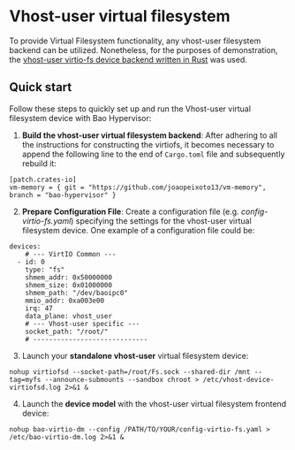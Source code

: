 # Vhost-user virtual filesystem

To provide Virtual Filesystem functionality, any vhost-user filesystem backend can be utilized. Nonetheless, for the purposes of demonstration, the [vhost-user virtio-fs device backend written in Rust](https://gitlab.com/virtio-fs/virtiofsd) was used.


## Quick start

Follow these steps to quickly set up and run the Vhost-user virtual filesystem device with Bao Hypervisor:

1. **Build the vhost-user virtual filesystem backend**: After adhering to all the instructions for constructing the virtiofs, it becomes necessary to append the following line to the end of `Cargo.toml` file and subsequently rebuild it:

```
[patch.crates-io]
vm-memory = { git = "https://github.com/joaopeixoto13/vm-memory", branch = "bao-hypervisor" }
```

2. **Prepare Configuration File**: Create a configuration file (e.g. *config-virtio-fs.yaml*) specifying
the settings for the vhost-user virtual filesystem device. One example of a configuration file could be:

```
devices:
    # --- VirtIO Common ---
  - id: 0
    type: "fs"
    shmem_addr: 0x50000000
    shmem_size: 0x01000000
    shmem_path: "/dev/baoipc0"
    mmio_addr: 0xa003e00
    irq: 47
    data_plane: vhost_user
    # --- Vhost-user specific ---
    socket_path: "/root/"
    # -----------------------------
```

3. Launch your **standalone vhost-user** virtual filesystem device:
```
nohup virtiofsd --socket-path=/root/Fs.sock --shared-dir /mnt --tag=myfs --announce-submounts --sandbox chroot > /etc/vhost-device-virtiofsd.log 2>&1 &
```

4. Launch the **device model** with the vhost-user virtual filesystem frontend device:

```
nohup bao-virtio-dm --config /PATH/TO/YOUR/config-virtio-fs.yaml > /etc/bao-virtio-dm.log 2>&1 &
```